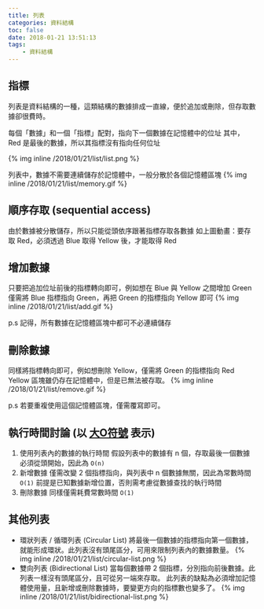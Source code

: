 ```yaml
---
title: 列表
categories: 資料結構
toc: false
date: 2018-01-21 13:51:13
tags:
    - 資料結構
---
```

## 指標
列表是資料結構的一種，這類結構的數據排成一直線，便於追加或刪除，但存取數據卻很費時。

每個「數據」和一個「指標」配對，指向下一個數據在記憶體中的位址
其中，Red 是最後的數據，所以其指標沒有指向任何位址

{% img inline /2018/01/21/list/list.png %}

<!--more-->
列表中，數據不需要連續儲存於記憶體中，一般分散於各個記憶體區塊
{% img inline /2018/01/21/list/memory.gif %}

## 順序存取 (sequential access)
由於數據被分散儲存，所以只能從頭依序跟著指標存取各數據
如上圖動畫：要存取 Red，必須透過 Blue 取得 Yellow 後，才能取得 Red

## 增加數據
只要把追加位址前後的指標轉向即可，例如想在 Blue 與 Yellow 之間增加 Green
僅需將 Blue 指標指向 Green，再把 Green 的指標指向 Yellow 即可
{% img inline /2018/01/21/list/add.gif %}

p.s 記得，所有數據在記憶體區塊中都可不必連續儲存

## 刪除數據
同樣將指標轉向即可，例如想刪除 Yellow，僅需將 Green 的指標指向 Red
Yellow 區塊雖仍存在記憶體中，但是已無法被存取。
{% img inline /2018/01/21/list/remove.gif %}

p.s 若要重複使用這個記憶體區塊，僅需覆寫即可。

## 執行時間討論 (以 [大O符號](https://zh.wikipedia.org/wiki/%E5%A4%A7O%E7%AC%A6%E5%8F%B7) 表示)
1. 使用列表內的數據的執行時間
    假設列表中的數據有 n 個，存取最後一個數據必須從頭開始，因此為 `O(n)`
2. 新增數據
    僅需改變 2 個指標指向，與列表中 n 個數據無關，因此為常數時間 `O(1)`
    前提是已知數據新增位置，否則需考慮從數據查找的執行時間
3. 刪除數據
    同樣僅需耗費常數時間 `O(1)`

## 其他列表
* 環狀列表 / 循環列表 (Circular List)
    將最後一個數據的指標指向第一個數據，就能形成環狀。此列表沒有頭尾區分，可用來限制列表內的數據數量。
    {% img inline /2018/01/21/list/circular-list.png %}
* 雙向列表 (Bidirectional List)
    當每個數據帶 2 個指標，分別指向前後數據。此列表一樣沒有頭尾區分，且可從另一端來存取。
    此列表的缺點為必須增加記憶體使用量，且新增或刪除數據時，要變更方向的指標數也變多了。
    {% img inline /2018/01/21/list/bidirectional-list.png %}
